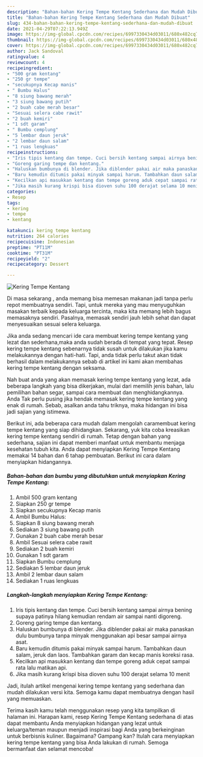 ```yaml
---
description: "Bahan-bahan Kering Tempe Kentang Sederhana dan Mudah Dibuat"
title: "Bahan-bahan Kering Tempe Kentang Sederhana dan Mudah Dibuat"
slug: 434-bahan-bahan-kering-tempe-kentang-sederhana-dan-mudah-dibuat
date: 2021-04-29T07:22:13.949Z
image: https://img-global.cpcdn.com/recipes/6997330434d03011/680x482cq70/kering-tempe-kentang-foto-resep-utama.jpg
thumbnail: https://img-global.cpcdn.com/recipes/6997330434d03011/680x482cq70/kering-tempe-kentang-foto-resep-utama.jpg
cover: https://img-global.cpcdn.com/recipes/6997330434d03011/680x482cq70/kering-tempe-kentang-foto-resep-utama.jpg
author: Jack Sandoval
ratingvalue: 4
reviewcount: 4
recipeingredient:
- "500 gram kentang"
- "250 gr tempe"
- "secukupnya Kecap manis"
- " Bumbu Halus"
- "8 siung bawang merah"
- "3 siung bawang putih"
- "2 buah cabe merah besar"
- "Sesuai selera cabe rawit"
- "2 buah kemiri"
- "1 sdt garam"
- " Bumbu cemplung"
- "5 lembar daun jeruk"
- "2 lembar daun salam"
- "1 ruas lengkuas"
recipeinstructions:
- "Iris tipis kentang dan tempe. Cuci bersih kentang sampai airnya bening supaya patinya hilang kemudian rendam air sampai nanti digoreng."
- "Goreng garing tempe dan kentang."
- "Haluskan bumbunya di blender. Jika diblender pakai air maka panaskan dulu bumbunya tanpa minyak menggunakan api besar sampai airnya asat."
- "Baru kemudin ditumis pakai minyak sampai harum. Tambahkan daun salam, jeruk dan laos. Tambahkan garam dan kecap manis koreksi rasa."
- "Kecilkan api masukkan kentang dan tempe goreng aduk cepat sampai rata lalu matikan api."
- "Jika masih kurang krispi bisa dioven suhu 100 derajat selama 10 menit"
categories:
- Resep
tags:
- kering
- tempe
- kentang

katakunci: kering tempe kentang 
nutrition: 264 calories
recipecuisine: Indonesian
preptime: "PT11M"
cooktime: "PT31M"
recipeyield: "2"
recipecategory: Dessert

---
```



![Kering Tempe Kentang](https://img-global.cpcdn.com/recipes/6997330434d03011/680x482cq70/kering-tempe-kentang-foto-resep-utama.jpg)

Di masa  sekarang , anda memang bisa memesan makanan jadi tanpa perlu repot membuatnya sendiri. Tapi, untuk mereka yang mau menyuguhkan masakan terbaik kepada keluarga tercinta, maka kita memang lebih bagus memasaknya sendiri. Pasalnya, memasak sendiri jauh lebih sehat dan dapat menyesuaikan sesuai selera keluarga.

Jika anda sedang mencari ide cara membuat kering tempe kentang yang lezat dan sederhana,maka anda sudah berada di tempat yang tepat. Resep kering tempe kentang  sebenarnya tidak susah untuk dilakukan jika kamu melakukannya dengan hati-hati. Tapi, anda tidak perlu takut akan tidak berhasil dalam melakukannya 
sebab di artikel ini kami akan membahas kering tempe kentang dengan seksama.  



Nah buat anda yang akan memasak kering tempe kentang yang lezat, ada beberapa langkah yang bisa dikerjakan, mulai dari memilih jenis bahan, lalu pemilihan bahan segar, sampai cara membuat dan menghidangkannya. Anda Tak perlu pusing jika hendak memasak kering tempe kentang yang enak di rumah. Sebab, asalkan anda  tahu triknya, maka hidangan ini bisa jadi sajian yang istimewa.

Berikut ini, ada beberapa cara mudah dalam mengolah caramembuat kering tempe kentang yang siap dihidangkan. Sekarang, yuk kita coba kreasikan kering tempe kentang sendiri di rumah. Tetap dengan bahan yang sederhana, sajian ini dapat memberi manfaat untuk membantu menjaga kesehatan tubuh kita. Anda dapat menyiapkan Kering Tempe Kentang memakai 14 bahan dan 6 tahap pembuatan. Berikut ini cara dalam menyiapkan hidangannya.

<!--inarticleads1-->

##### Bahan-bahan dan bumbu yang dibutuhkan untuk menyiapkan Kering Tempe Kentang:

1. Ambil 500 gram kentang
1. Siapkan 250 gr tempe
1. Siapkan secukupnya Kecap manis
1. Ambil  Bumbu Halus:
1. Siapkan 8 siung bawang merah
1. Sediakan 3 siung bawang putih
1. Gunakan 2 buah cabe merah besar
1. Ambil Sesuai selera cabe rawit
1. Sediakan 2 buah kemiri
1. Gunakan 1 sdt garam
1. Siapkan  Bumbu cemplung
1. Sediakan 5 lembar daun jeruk
1. Ambil 2 lembar daun salam
1. Sediakan 1 ruas lengkuas




<!--inarticleads2-->

##### Langkah-langkah menyiapkan Kering Tempe Kentang:

1. Iris tipis kentang dan tempe. Cuci bersih kentang sampai airnya bening supaya patinya hilang kemudian rendam air sampai nanti digoreng.
1. Goreng garing tempe dan kentang.
1. Haluskan bumbunya di blender. Jika diblender pakai air maka panaskan dulu bumbunya tanpa minyak menggunakan api besar sampai airnya asat.
1. Baru kemudin ditumis pakai minyak sampai harum. Tambahkan daun salam, jeruk dan laos. Tambahkan garam dan kecap manis koreksi rasa.
1. Kecilkan api masukkan kentang dan tempe goreng aduk cepat sampai rata lalu matikan api.
1. Jika masih kurang krispi bisa dioven suhu 100 derajat selama 10 menit




Jadi, itulah artikel mengenai  kering tempe kentang  yang sederhana dan mudah dilakukan versi kita. Semoga kamu dapat membuatnya dengan hasil yang memuaskan. 

Terima kasih kamu telah menggunakan resep yang kita tampilkan di halaman ini. Harapan kami, resep  Kering Tempe Kentang sederhana di atas dapat membantu Anda menyiapkan hidangan yang lezat untuk keluarga/teman maupun menjadi inspirasi bagi Anda yang berkeinginan untuk berbisnis kuliner. Bagaimana? Gampang kan? Itulah cara menyiapkan kering tempe kentang yang bisa Anda lakukan di rumah. Semoga bermanfaat dan selamat mencoba!

